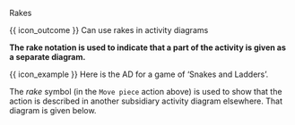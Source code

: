 <span id="title">Rakes</span>

<span id="prereqs"></span>

<span id="outcomes">{{ icon_outcome }} Can use rakes in activity diagrams</span>

<div id="body">

**The rake notation is used to indicate that a part of the activity is given as a separate diagram.**

<box>

{{ icon_example }} Here is the AD for a game of  ‘Snakes and Ladders’.

<pic src="{{baseUrl}}/uml/activityDiagrams/basicNotations/rakes/images/snakesAndLadders.png" height="230" />
<p/>


The _rake_ symbol (in the `Move piece` action above) is used to show that the action is described in another subsidiary activity diagram elsewhere. That diagram is given below.

<pic src="{{baseUrl}}/uml/activityDiagrams/basicNotations/rakes/images/movePiece.png" height="230" />
<p/>
</box>

</div>

<div id="extras">
</div>
